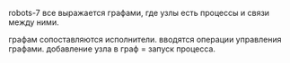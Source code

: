 robots-7 все выражается графами, где узлы есть процессы и связи между ними.

графам сопоставляются исполнители. вводятся операции управления графами.
добавление узла в граф = запуск процесса.